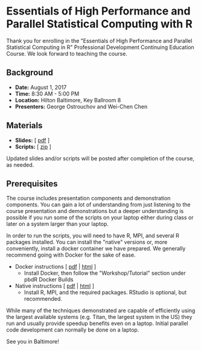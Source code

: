 # Essentials of High Performance and Parallel Statistical Computing with R

Thank you for enrolling in the "Essentials of High Performance and Parallel Statistical Computing in R" Professional Development Continuing Education Course. We look forward to teaching the course.

## Background

* **Date:** August 1, 2017
* **Time:** 8:30 AM - 5:00 PM
* **Location:** Hilton Baltimore, Key Ballroom 8
* **Presenters:** George Ostrouchov and Wei-Chen Chen

## Materials

* **Slides:** [ [pdf](pbdR_twoup.pdf) ]
* **Scripts:** [ [zip](http://RBigData.github.io/jsm2017/scripts.zip?raw=true) ]

Updated slides and/or scripts will be posted after completion of the course, as needed.


## Prerequisites 

The course includes presentation components and demonstration components. You can gain a lot of understanding from just listening to the course presentation and demonstrations but a deeper understanding is possible if you run some of the scripts on your laptop either during class or later on a system larger than your laptop.

In order to run the scripts, you will need to have R, MPI, and several R packages installed.  You can install the "native" versions or, more conveniently, install a docker container we have prepared.  We generally recommend going with Docker for the sake of ease.

* Docker instructions [ [pdf](https://github.com/RBigData/installation-instructions/raw/master/build/docker.pdf) | [html](https://rawgit.com/wrathematics/installation-instructions/master/build/docker.html) ]
    - Install Docker, then follow the "Workshop/Tutorial" section under pbdR Docker Builds
* Native instructions [ [pdf](https://github.com/RBigData/installation-instructions/raw/master/build/native.pdf) | [html](https://rawgit.com/wrathematics/installation-instructions/master/build/native.html) ]
    - Install R, MPI, and the required packages. RStudio is optional, but recommended.


While many of the techniques demonstrated are capable of efficiently using the largest available systems (e.g. Titan, the largest system in the US) they run and usually provide speedup benefits even on a laptop. Initial parallel code development can normally be done on a laptop.

See you in Baltimore!
